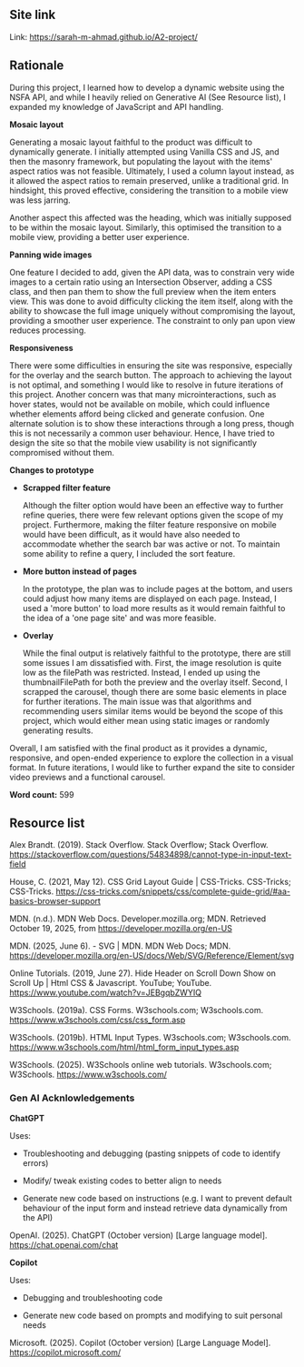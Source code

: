 ## Site link

Link: https://sarah-m-ahmad.github.io/A2-project/

## Rationale

During this project, I learned how to develop a dynamic website using the NSFA API, and while I heavily relied on Generative AI (See Resource list), I expanded my knowledge of JavaScript and API handling.

**Mosaic layout**

Generating a mosaic layout faithful to the product was difficult to dynamically generate. I initially attempted using Vanilla CSS and JS, and then the masonry framework, but populating the layout with the items' aspect ratios was not feasible. Ultimately, I used a column layout instead, as it allowed the aspect ratios to remain preserved, unlike a traditional grid. In hindsight, this proved effective, considering the transition to a mobile view was less jarring.

Another aspect this affected was the heading, which was initially supposed to be within the mosaic layout. Similarly, this optimised the transition to a mobile view, providing a better user experience.

**Panning wide images**

One feature I decided to add, given the API data, was to constrain very wide images to a certain ratio using an Intersection Observer, adding a CSS class, and then pan them to show the full preview when the item enters view. This was done to avoid difficulty clicking the item itself, along with the ability to showcase the full image uniquely without compromising the layout, providing a smoother user experience. The constraint to only pan upon view reduces processing.

**Responsiveness**

There were some difficulties in ensuring the site was responsive, especially for the overlay and the search button. The approach to achieving the layout is not optimal, and something I would like to resolve in future iterations of this project. Another concern was that many microinteractions, such as hover states, would not be available on mobile, which could influence whether elements afford being clicked and generate confusion. One alternate solution is to show these interactions through a long press, though this is not necessarily a common user behaviour. Hence, I have tried to design the site so that the mobile view usability is not significantly compromised without them.

**Changes to prototype**

- **Scrapped filter feature**

  Although the filter option would have been an effective way to further refine queries, there were few relevant options given the scope of my project. Furthermore, making the filter feature responsive on mobile would have been difficult, as it would have also needed to accommodate whether the search bar was active or not. To maintain some ability to refine a query, I included the sort feature.

- **More button instead of pages**

  In the prototype, the plan was to include pages at the bottom, and users could adjust how many items are displayed on each page. Instead, I used a 'more button' to load more results as it would remain faithful to the idea of a 'one page site' and was more feasible.

- **Overlay**

  While the final output is relatively faithful to the prototype, there are still some issues I am dissatisfied with. First, the image resolution is quite low as the filePath was restricted. Instead, I ended up using the thumbnailFilePath for both the preview and the overlay itself. Second, I scrapped the carousel, though there are some basic elements in place for further iterations. The main issue was that algorithms and recommending users similar items would be beyond the scope of this project, which would either mean using static images or randomly generating results.

Overall, I am satisfied with the final product as it provides a dynamic, responsive, and open-ended experience to explore the collection in a visual format. In future iterations, I would like to further expand the site to consider video previews and a functional carousel.

**Word count:** 599

## Resource list

Alex Brandt. (2019). Stack Overflow. Stack Overflow; Stack Overflow. https://stackoverflow.com/questions/54834898/cannot-type-in-input-text-field

House, C. (2021, May 12). CSS Grid Layout Guide | CSS-Tricks. CSS-Tricks; CSS-Tricks. https://css-tricks.com/snippets/css/complete-guide-grid/#aa-basics-browser-support

MDN. (n.d.). MDN Web Docs. Developer.mozilla.org; MDN. Retrieved October 19, 2025, from https://developer.mozilla.org/en-US

MDN. (2025, June 6). - SVG | MDN. MDN Web Docs; MDN. https://developer.mozilla.org/en-US/docs/Web/SVG/Reference/Element/svg

Online Tutorials. (2019, June 27). Hide Header on Scroll Down Show on Scroll Up | Html CSS & Javascript. YouTube; YouTube. https://www.youtube.com/watch?v=JEBgqbZWYIQ

W3Schools. (2019a). CSS Forms. W3schools.com; W3schools.com. https://www.w3schools.com/css/css_form.asp

W3Schools. (2019b). HTML Input Types. W3schools.com; W3schools.com. https://www.w3schools.com/html/html_form_input_types.asp

W3Schools. (2025). W3Schools online web tutorials. W3schools.com; W3Schools. https://www.w3schools.com/

### Gen AI Acknlowledgements

**ChatGPT**

Uses:

- Troubleshooting and debugging (pasting snippets of code to identify errors)

- Modify/ tweak existing codes to better align to needs

- Generate new code based on instructions (e.g. I want to prevent default behaviour of the input form and instead retrieve data dynamically from the API)

OpenAI. (2025). ChatGPT (October version) [Large language model]. https://chat.openai.com/chat

**Copilot**

Uses:

- Debugging and troubleshooting code

- Generate new code based on prompts and modifying to suit personal needs

Microsoft. (2025). Copilot (October version) [Large Language Model]. https://copilot.microsoft.com/
